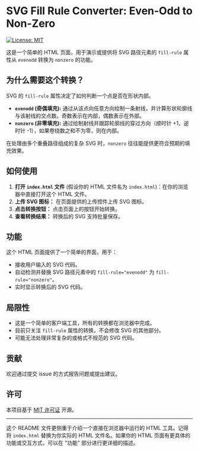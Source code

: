 # SVG Fill Rule Converter: Even-Odd to Non-Zero

[![License: MIT](https://img.shields.io/badge/License-MIT-yellow.svg)](https://opensource.org/licenses/MIT)

这是一个简单的 HTML 页面，用于演示或提供将 SVG 路径元素的 `fill-rule` 属性从 `evenodd` 转换为 `nonzero` 的功能。

## 为什么需要这个转换？

SVG 的 `fill-rule` 属性决定了如何判断一个点是否在形状内部。

* **`evenodd` (奇偶填充):** 通过从该点向任意方向绘制一条射线，并计算形状轮廓线与该射线的交点数。奇数表示在内部，偶数表示在外部。
* **`nonzero` (非零填充):** 通过绘制射线并跟踪轮廓线的穿过方向（顺时针 +1，逆时针 -1），如果卷绕数之和不为零，则在内部。

在处理由多个重叠路径组成的复杂 SVG 时，`nonzero` 往往能提供更符合预期的填充效果。

## 如何使用

1.  **打开 `index.html` 文件** (假设你的 HTML 文件名为 `index.html`)：在你的浏览器中直接打开这个 HTML 文件。
2.  **上传 SVG 图标：** 在页面提供的上传控件上传 SVG 图标。
3.  **点击转换按钮：** 点击页面上的按钮开始转换。
4.  **查看转换结果：** 转换后的 SVG 支持批量保存。

## 功能

这个 HTML 页面提供了一个简单的界面，用于：

* 接收用户输入的 SVG 代码。
* 自动检测并替换 SVG 路径元素中的 `fill-rule="evenodd"` 为 `fill-rule="nonzero"`。
* 实时显示转换后的 SVG 代码。

## 局限性

* 这是一个简单的客户端工具，所有的转换都在浏览器中完成。
* 目前只关注 `fill-rule` 属性的转换，不会修改 SVG 的其他部分。
* 可能无法处理非常复杂的或格式不规范的 SVG 代码。

## 贡献

欢迎通过提交 issue 的方式报告问题或提出建议。

## 许可

本项目基于 [MIT 许可证](https://opensource.org/licenses/MIT) 开源。

-----

这个 README 文件更侧重于介绍一个直接在浏览器中运行的 HTML 工具。记得将 `index.html` 替换为你实际的 HTML 文件名。如果你的 HTML 页面有更具体的功能或交互方式，可以在 "功能" 部分进行更详细的描述。
